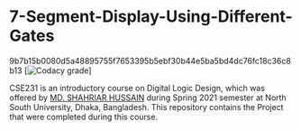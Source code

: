 # 7-Segment-Display-Using-Different-Gates 
9b7b15b0080d5a48895755f7653395b5ebf30b44e5ba5bd4dc76fc18c36c8b13
[![Codacy grade](https://img.shields.io/codacy/grade/9b7b15b0080d5a48895755f7653395b5ebf30b44e5ba5bd4dc76fc18c36c8b13?logo=codacy&style=flat-square)]

CSE231 is an introductory course on Digital Logic Design, which was offered by [MD. SHAHRIAR HUSSAIN](http://ece.northsouth.edu/people/md-shahriar-hussain/) during Spring 2021 semester at North South University, Dhaka, Bangladesh. This repository contains the Project that were completed during this course.
